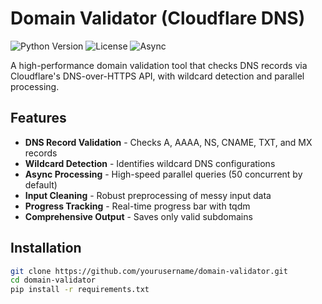 # Domain Validator (Cloudflare DNS)

![Python Version](https://img.shields.io/badge/python-3.7+-blue.svg)
![License](https://img.shields.io/badge/license-MIT-green.svg)
![Async](https://img.shields.io/badge/async-await-brightgreen.svg)

A high-performance domain validation tool that checks DNS records via Cloudflare's DNS-over-HTTPS API, with wildcard detection and parallel processing.

## Features

- **DNS Record Validation** - Checks A, AAAA, NS, CNAME, TXT, and MX records
- **Wildcard Detection** - Identifies wildcard DNS configurations
- **Async Processing** - High-speed parallel queries (50 concurrent by default)
- **Input Cleaning** - Robust preprocessing of messy input data
- **Progress Tracking** - Real-time progress bar with tqdm
- **Comprehensive Output** - Saves only valid subdomains

## Installation

```bash
git clone https://github.com/yourusername/domain-validator.git
cd domain-validator
pip install -r requirements.txt
